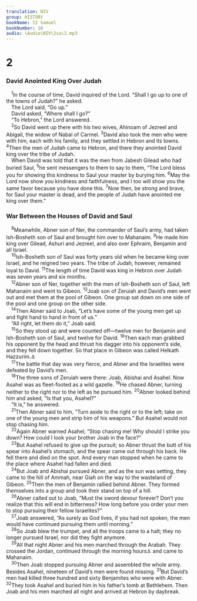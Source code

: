 ```yaml
---
translation: NIV
group: HISTORY
bookName: II Samuel 
bookNumber: 10
audio: \Audio\NIV\2sa\2.mp3
---
```


<div class="title"><h1>2</h1><h3>David Anointed King Over Judah </h3></div>
<span class="verse 2sa_2_1"> <sup>1</sup>In the course of time, David inquired of the Lord. “Shall I go up to one of the towns of Judah?” he asked. <br/> The Lord said, “Go up.” <br/> David asked, “Where shall I go?” <br/> “To Hebron,” the Lord answered. <br/></span>
<span class="verse 2sa_2_2"> <sup>2</sup>So David went up there with his two wives, Ahinoam of Jezreel and Abigail, the widow of Nabal of Carmel. </span>
<span class="verse 2sa_2_3"><sup>3</sup>David also took the men who were with him, each with his family, and they settled in Hebron and its towns. </span>
<span class="verse 2sa_2_4"><sup>4</sup>Then the men of Judah came to Hebron, and there they anointed David king over the tribe of Judah. <br/> When David was told that it was the men from Jabesh Gilead who had buried Saul, </span>
<span class="verse 2sa_2_5"><sup>5</sup>he sent messengers to them to say to them, “The Lord bless you for showing this kindness to Saul your master by burying him. </span>
<span class="verse 2sa_2_6"><sup>6</sup>May the Lord now show you kindness and faithfulness, and I too will show you the same favor because you have done this. </span>
<span class="verse 2sa_2_7"><sup>7</sup>Now then, be strong and brave, for Saul your master is dead, and the people of Judah have anointed me king over them.” <br/></span>
<div class="title"><h3>War Between the Houses of David and Saul </h3></div>
<span class="verse 2sa_2_8"> <sup>8</sup>Meanwhile, Abner son of Ner, the commander of Saul’s army, had taken Ish-Bosheth son of Saul and brought him over to Mahanaim. </span>
<span class="verse 2sa_2_9"><sup>9</sup>He made him king over Gilead, Ashuri and Jezreel, and also over Ephraim, Benjamin and all Israel. <br/></span>
<span class="verse 2sa_2_10"> <sup>10</sup>Ish-Bosheth son of Saul was forty years old when he became king over Israel, and he reigned two years. The tribe of Judah, however, remained loyal to David. </span>
<span class="verse 2sa_2_11"><sup>11</sup>The length of time David was king in Hebron over Judah was seven years and six months. <br/></span>
<span class="verse 2sa_2_12"> <sup>12</sup>Abner son of Ner, together with the men of Ish-Bosheth son of Saul, left Mahanaim and went to Gibeon. </span>
<span class="verse 2sa_2_13"><sup>13</sup>Joab son of Zeruiah and David’s men went out and met them at the pool of Gibeon. One group sat down on one side of the pool and one group on the other side. <br/></span>
<span class="verse 2sa_2_14"> <sup>14</sup>Then Abner said to Joab, “Let’s have some of the young men get up and fight hand to hand in front of us.” <br/> “All right, let them do it,” Joab said. <br/></span>
<span class="verse 2sa_2_15"> <sup>15</sup>So they stood up and were counted off—twelve men for Benjamin and Ish-Bosheth son of Saul, and twelve for David. </span>
<span class="verse 2sa_2_16"><sup>16</sup>Then each man grabbed his opponent by the head and thrust his dagger into his opponent’s side, and they fell down together. So that place in Gibeon was called Helkath Hazzurim.<a data-toggle="tooltip" data-placement="bottom" title="means field of daggers or field of hostilities.">⚓</a><br/></span>
<span class="verse 2sa_2_17"> <sup>17</sup>The battle that day was very fierce, and Abner and the Israelites were defeated by David’s men. <br/></span>
<span class="verse 2sa_2_18"> <sup>18</sup>The three sons of Zeruiah were there: Joab, Abishai and Asahel. Now Asahel was as fleet-footed as a wild gazelle. </span>
<span class="verse 2sa_2_19"><sup>19</sup>He chased Abner, turning neither to the right nor to the left as he pursued him. </span>
<span class="verse 2sa_2_20"><sup>20</sup>Abner looked behind him and asked, “Is that you, Asahel?” <br/> “It is,” he answered. <br/></span>
<span class="verse 2sa_2_21"> <sup>21</sup>Then Abner said to him, “Turn aside to the right or to the left; take on one of the young men and strip him of his weapons.” But Asahel would not stop chasing him. <br/></span>
<span class="verse 2sa_2_22"> <sup>22</sup>Again Abner warned Asahel, “Stop chasing me! Why should I strike you down? How could I look your brother Joab in the face?” <br/></span>
<span class="verse 2sa_2_23"> <sup>23</sup>But Asahel refused to give up the pursuit; so Abner thrust the butt of his spear into Asahel’s stomach, and the spear came out through his back. He fell there and died on the spot. And every man stopped when he came to the place where Asahel had fallen and died. <br/></span>
<span class="verse 2sa_2_24"> <sup>24</sup>But Joab and Abishai pursued Abner, and as the sun was setting, they came to the hill of Ammah, near Giah on the way to the wasteland of Gibeon. </span>
<span class="verse 2sa_2_25"><sup>25</sup>Then the men of Benjamin rallied behind Abner. They formed themselves into a group and took their stand on top of a hill. <br/></span>
<span class="verse 2sa_2_26"> <sup>26</sup>Abner called out to Joab, “Must the sword devour forever? Don’t you realize that this will end in bitterness? How long before you order your men to stop pursuing their fellow Israelites?” <br/></span>
<span class="verse 2sa_2_27"> <sup>27</sup>Joab answered, “As surely as God lives, if you had not spoken, the men would have continued pursuing them until morning.” <br/></span>
<span class="verse 2sa_2_28"> <sup>28</sup>So Joab blew the trumpet, and all the troops came to a halt; they no longer pursued Israel, nor did they fight anymore. <br/></span>
<span class="verse 2sa_2_29"> <sup>29</sup>All that night Abner and his men marched through the Arabah. They crossed the Jordan, continued through the morning hours<a data-toggle="tooltip" data-placement="bottom" title="See Septuagint; the meaning of the Hebrew for this phrase is uncertain.">⚓</a> and came to Mahanaim. <br/></span>
<span class="verse 2sa_2_30"> <sup>30</sup>Then Joab stopped pursuing Abner and assembled the whole army. Besides Asahel, nineteen of David’s men were found missing. </span>
<span class="verse 2sa_2_31"><sup>31</sup>But David’s men had killed three hundred and sixty Benjamites who were with Abner. </span>
<span class="verse 2sa_2_32"><sup>32</sup>They took Asahel and buried him in his father’s tomb at Bethlehem. Then Joab and his men marched all night and arrived at Hebron by daybreak. <br/></span>
